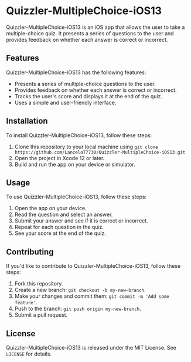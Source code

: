 # Quizzler-MultipleChoice-iOS13

Quizzler-MultipleChoice-iOS13 is an iOS app that allows the user to take a multiple-choice quiz. It presents a series of questions to the user and provides feedback on whether each answer is correct or incorrect.

## Features

Quizzler-MultipleChoice-iOS13 has the following features:

- Presents a series of multiple-choice questions to the user.
- Provides feedback on whether each answer is correct or incorrect.
- Tracks the user's score and displays it at the end of the quiz.
- Uses a simple and user-friendly interface.

## Installation

To install Quizzler-MultipleChoice-iOS13, follow these steps:

1. Clone this repository to your local machine using `git clone https://github.com/LanceloT7730/Quizzler-MultipleChoice-iOS13.git`
2. Open the project in Xcode 12 or later.
3. Build and run the app on your device or simulator.

## Usage

To use Quizzler-MultipleChoice-iOS13, follow these steps:

1. Open the app on your device.
2. Read the question and select an answer.
3. Submit your answer and see if it is correct or incorrect.
4. Repeat for each question in the quiz.
5. See your score at the end of the quiz.

## Contributing

If you'd like to contribute to Quizzler-MultipleChoice-iOS13, follow these steps:

1. Fork this repository.
2. Create a new branch: `git checkout -b my-new-branch`.
3. Make your changes and commit them: `git commit -m 'Add some feature'`.
4. Push to the branch: `git push origin my-new-branch`.
5. Submit a pull request.

## License

Quizzler-MultipleChoice-iOS13 is released under the MIT License. See `LICENSE` for details.
